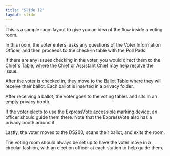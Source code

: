 ```yaml
---
title: "Slide 12"
layout: slide
---
```


This is a sample room layout to give you an idea of the flow inside a voting room.

In this room, the voter enters, asks any questions of the Voter Information Officer, and then proceeds to the check-in table with the Poll Pads.

If there are any issues checking in the voter, you would direct them to the Chief's Table, where the Chief or Assistant Chief may help resolve the issue.

After the voter is checked in, they move to the Ballot Table where they will receive their ballot. Each ballot is inserted in a privacy folder.

After receiving a ballot, the voter goes to the voting tables and sits in an empty privacy booth.

If the voter elects to use the ExpressVote accessible marking device, an officer should guide them there. Note that the ExpressVote also has a privacy booth around it.

Lastly, the voter moves to the DS200, scans their ballot, and exits the room.

The voting room should always be set up to have the voter move in a circular fashion, with an election officer at each station to help guide them.